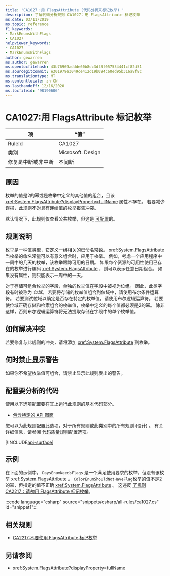 ```yaml
---
title: 'CA1027：用 FlagsAttribute (代码分析来标记枚举) '
description: 了解代码分析规则 CA1027：用 FlagsAttribute 标记枚举
ms.date: 03/11/2019
ms.topic: reference
f1_keywords:
- MarkEnumsWithFlags
- CA1027
helpviewer_keywords:
- CA1027
- MarkEnumsWithFlags
author: gewarren
ms.author: gewarren
ms.openlocfilehash: 43b76969addde60b8dc3df3f057554441cf82d51
ms.sourcegitcommit: e301979e3049ce412d19b094c60ed95b316a8f8c
ms.translationtype: MT
ms.contentlocale: zh-CN
ms.lasthandoff: 12/16/2020
ms.locfileid: "98190606"
---
```

# <a name="ca1027-mark-enums-with-flagsattribute"></a>CA1027:用 FlagsAttribute 标记枚举

| 项                                     | “值”            |
|------------------------------------------|------------------|
| RuleId                                   | CA1027           |
| 类别                                 | Microsoft. Design |
| 修复是中断或非中断 | 不间断     |

## <a name="cause"></a>原因

枚举的值是2的幂或是枚举中定义的其他值的组合，且该 <xref:System.FlagsAttribute?displayProperty=fullName> 属性不存在。 若要减少误报，此规则不对具有连续值的枚举报告冲突。

默认情况下，此规则仅查看公共枚举，但这是 [可配置](#configure-code-to-analyze)的。

## <a name="rule-description"></a>规则说明

枚举是一种值类型，它定义一组相关的已命名常数。 <xref:System.FlagsAttribute>当枚举的命名常量可以有意义组合时，应用于枚举。 例如，考虑一个应用程序中一周中的几天的枚举，该枚举跟踪可用的日期。 如果每个资源的可用性使用已存在的枚举进行编码 <xref:System.FlagsAttribute> ，则可以表示任意日期组合。 如果没有属性，则只能表示一周中的一天。

对于存储可组合枚举的字段，单独的枚举值在字段中被视为位组。 因此，此类字段有时被称为 *位域*。 若要将存储的枚举值组合到位域中，请使用布尔条件运算符。 若要测试位域以确定是否存在特定的枚举值，请使用布尔逻辑运算符。 若要使位域正确存储和检索组合的枚举值，枚举中定义的每个值都必须是2的幂。 除非这样，否则布尔逻辑运算符将无法提取存储在字段中的单个枚举值。

## <a name="how-to-fix-violations"></a>如何解决冲突

若要修复与此规则的冲突，请将添加 <xref:System.FlagsAttribute> 到枚举。

## <a name="when-to-suppress-warnings"></a>何时禁止显示警告

如果你不希望枚举值可组合，请禁止显示此规则发出的警告。

## <a name="configure-code-to-analyze"></a>配置要分析的代码

使用以下选项配置要在其上运行此规则的基本代码部分。

- [包含特定的 API 图面](#include-specific-api-surfaces)

您可以为此规则配置此选项，对于所有规则或此类别中的所有规则 (设计) 。 有关详细信息，请参阅 [代码质量规则配置选项](../code-quality-rule-options.md)。

[!INCLUDE[api-surface](~/includes/code-analysis/api-surface.md)]

## <a name="example"></a>示例

在下面的示例中， `DaysEnumNeedsFlags` 是一个满足使用要求的枚举，但没有该枚举 <xref:System.FlagsAttribute> 。 `ColorEnumShouldNotHaveFlag`枚举的值不是2的幂，但指定的值不正确 <xref:System.FlagsAttribute> 。 这违反 [了规则 CA2217：请勿用 FlagsAttribute 标记枚举](ca2217.md)。

:::code language="csharp" source="snippets/csharp/all-rules/ca1027.cs" id="snippet1":::

## <a name="related-rules"></a>相关规则

- [CA2217:不要使用 FlagsAttribute 标记枚举](ca2217.md)

## <a name="see-also"></a>另请参阅

- <xref:System.FlagsAttribute?displayProperty=fullName>
